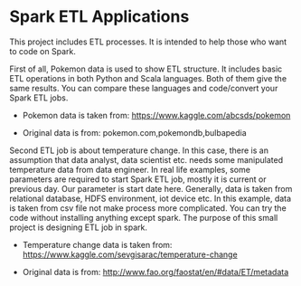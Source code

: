 # Spark ETL Applications

This project includes ETL processes. It is intended to help those who want to code on Spark.

First of all, Pokemon data is used to show ETL structure. It includes basic ETL operations in both Python and Scala languages. Both of them give the same results. You can compare these languages and code/convert your Spark ETL jobs.

- Pokemon data is taken from: https://www.kaggle.com/abcsds/pokemon

- Original data is from: pokemon.com,pokemondb,bulbapedia

Second ETL job is about temperature change. In this case, there is an assumption that data analyst, data scientist etc. needs some manipulated temperature data from data engineer. In real life examples, some parameters are required to start Spark ETL job, mostly it is current or previous day. Our parameter is start date here. Generally, data is taken from relational database, HDFS environment, iot device etc. In this example, data is taken from csv file not make process more complicated. You can try the code without installing anything except spark. The purpose of this small project is designing ETL job in spark.

- Temperature change data is taken from: https://www.kaggle.com/sevgisarac/temperature-change

- Original data is from: http://www.fao.org/faostat/en/#data/ET/metadata
